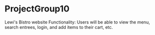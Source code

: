 # ProjectGroup10
Lewi's Bistro website
Functionality: Users will be able to view the menu, search entrees, login, and add items to their cart, etc.

